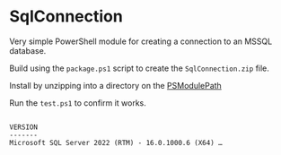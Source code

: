 # SqlConnection

Very simple PowerShell module for creating a connection to an MSSQL database.

Build using the `package.ps1` script to create the `SqlConnection.zip` file.

Install by unzipping into a directory on the [PSModulePath](https://learn.microsoft.com/en-us/powershell/module/microsoft.powershell.core/about/about_psmodulepath)

Run the `test.ps1` to confirm it works.

```

VERSION
-------
Microsoft SQL Server 2022 (RTM) - 16.0.1000.6 (X64) …

```
